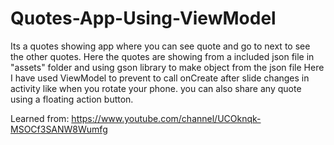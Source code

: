 # Quotes-App-Using-ViewModel
Its a quotes showing app where you can see quote and go to next to see the other quotes.
Here the quotes are showing from a included json file in "assets" folder and using gson library to make object from the json file
Here I have used ViewModel to prevent to call onCreate after slide changes in activity like when you rotate your phone.
you can also share any quote using a floating action button.

Learned from: https://www.youtube.com/channel/UCOknqk-MSOCf3SANW8Wumfg
